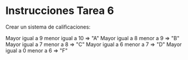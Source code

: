 # Instrucciones Tarea 6
Crear un sistema de calificaciones:

Mayor igual a 9 menor igual a 10 => "A"
Mayor igual a 8 menor a 9 => "B"
Mayor igual a 7 menor a 8 => "C"
Mayor igual a 6 menor a 7 => "D"
Mayor igual a 0 menor a 6 => "F"